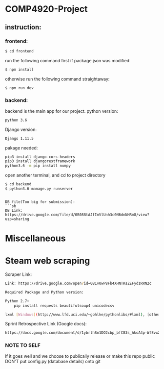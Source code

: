 # COMP4920-Project
## instruction:
### frontend:
```sh
$ cd frontend
```
run the following command first if package.json was modified
```sh
$ npm install
```
otherwise run the following command straightaway:
```sh
$ npm run dev
```

### backend:
backend is the main app for our project.
python version:
```sh
python 3.6
```
Django version:
```sh
Django 1.11.5
```
pakage needed:
```sh
pip3 install django-cors-headers
pip3 install djangorestframework
python3.6 -m pip install numpy
```
open another terminal, and cd to project directory
```sh
$ cd backend 
$ python3.6 manage.py runserver
```

```

DB file(Too big for submission):
```sh
DB Link: https://drive.google.com/file/d/0B088tAJfImVlUnh3c0N6dnNHRm8/view?usp=sharing
```



# Miscellaneous
# Steam web scraping
Scraper Link:
```sh
Link: https://drive.google.com/open?id=0B1v0wP8Fb4XHNTRsZEFydzRRN2c

Required Package and Python version:

Python 2.7+
    pip install requests beautifulsoup4 unicodecsv

lxml [Windows](http://www.lfd.uci.edu/~gohlke/pythonlibs/#lxml), [other os](http://lxml.de/installation.html)
```

Sprint Retrospective Link (Google docs):
```sh
https://docs.google.com/document/d/1ybrlhSn1DO2cbp_bfC83s_AkoA4p-WfEvxZPTM217Bg/edit?usp=sharing
```

### NOTE TO SELF
If it goes well and we choose to publically release or make this repo public DON'T put config.py (database details) onto git
